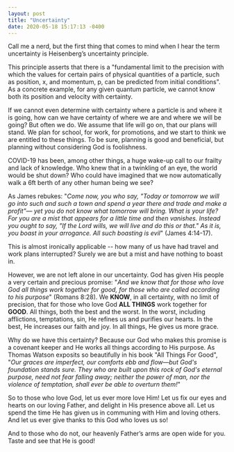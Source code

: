 ```yaml
---
layout: post
title: "Uncertainty"
date: 2020-05-18 15:17:13 -0400
---
```


Call me a nerd, but the first thing that comes to mind when I hear the term uncertainty is Heisenberg’s uncertainty principle.

This principle asserts that there is a "fundamental limit to the precision with which the values for certain pairs of physical quantities of a particle, such as position, x, and momentum, p, can be predicted from initial conditions". As a concrete example, for any given quantum particle, we cannot know both its position and velocity with certainty.

If we cannot even determine with certainty where a particle is and where it is going, how can we have certainty of where we are and where we will be going? But often we do. We assume that life will go on, that our plans will stand. We plan for school, for work, for promotions, and we start to think we are entitled to these things. To be sure, planning is good and beneficial, but planning without considering God is foolishness. 

COVID-19 has been, among other things, a huge wake-up call to our frailty and lack of knowledge. Who knew that in a twinkling of an eye, the world would be shut down? Who could have imagined that we now automatically walk a 6ft berth of any other human being we see? 

As James rebukes: "_Come now, you who say, "Today or tomorrow we will go into such and such a town and spend a year there and trade and make a profit"— yet you do not know what tomorrow will bring. What is your life? For you are a mist that appears for a little time and then vanishes. Instead you ought to say, "If the Lord wills, we will live and do this or that." As it is, you boast in your arrogance. All such boasting is evil_" (James 4:14-17).

This is almost ironically applicable -- how many of us have had travel and work plans interrupted? Surely we are but a mist and have nothing to boast in.

However, we are not left alone in our uncertainty. God has given His people a very certain and precious promise: "_And we know that for those who love God all things work together for good, for those who are called according to his purpose_" (Romans 8:28). We **KNOW**, in all certainty, with no limit of precision, that for those who love God **ALL THINGS** work together for **GOOD**. All things, both the best and the worst. In the worst, including afflictions, temptations, sin, He refines us and purifies our hearts. In the best, He increases our faith and joy. In all things, He gives us more grace.

Why do we have this certainty? Because our God who makes this promise is a covenant keeper and He works all things according to His purpose. As Thomas Watson exposits so beautifully in his book "All Things For Good", "_Our graces are imperfect, our comforts ebb and flow—but God's foundation stands sure. They who are built upon this rock of God's eternal purpose, need not fear falling away; neither the power of man, nor the violence of temptation, shall ever be able to overturn them!_"

So to those who love God, let us ever more love Him! Let us fix our eyes and hearts on our loving Father, and delight in His presence above all. Let us spend the time He has given us in communing with Him and loving others. And let us ever give thanks to this God who loves us so!

And to those who do not, our heavenly Father’s arms are open wide for you. Taste and see that He is good!
